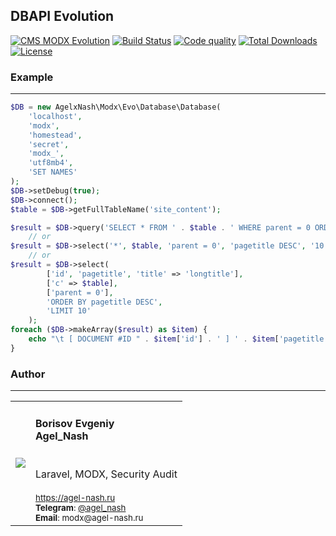 ## DBAPI Evolution
[![CMS MODX Evolution](https://img.shields.io/badge/CMS-MODX%20Evolution-brightgreen.svg)](https://github.com/modxcms/evolution) [![Build Status](https://img.shields.io/travis/AgelxNash/modx-evo-database/master.svg?maxAge=2592000)](https://travis-ci.org/AgelxNash/modx-evo-database) [![Code quality](https://img.shields.io/scrutinizer/g/AgelxNash/modx-evo-database.svg?maxAge=2592000)](https://scrutinizer-ci.com/g/AgelxNash/modx-evo-database/) 
[![Total Downloads](https://poser.pugx.org/agelxnash/modx-evo-database/d/total.png)](https://packagist.org/packages/agelxnash/modx-evo-database) [![License](https://img.shields.io/github/license/AgelxNash/modx-evo-database.svg?maxAge=2592000)](https://github.com/AgelxNash/modx-evo-database/blob/master/LICENSE)

### Example
---------
```php
$DB = new AgelxNash\Modx\Evo\Database\Database(
    'localhost',
    'modx',
    'homestead',
    'secret',
    'modx_',
    'utf8mb4',
    'SET NAMES'
);
$DB->setDebug(true);
$DB->connect();
$table = $DB->getFullTableName('site_content');

$result = $DB->query('SELECT * FROM ' . $table . ' WHERE parent = 0 ORDER BY pagetitle DESC LIMIT 10');
    // or
$result = $DB->select('*', $table, 'parent = 0', 'pagetitle DESC', '10');
    // or
$result = $DB->select(
        ['id', 'pagetitle', 'title' => 'longtitle'],
        ['c' => $table],
        ['parent = 0'],
        'ORDER BY pagetitle DESC',
        'LIMIT 10'
    );
foreach ($DB->makeArray($result) as $item) {
    echo "\t [ DOCUMENT #ID " . $item['id'] . ' ] ' . $item['pagetitle'] . PHP_EOL;
}
```

### Author
---------
<table>
  <tr>
    <td valign="center" align="center"><img src="http://www.gravatar.com/avatar/bf12d44182c98288015f65c9861903aa?s=180"></td>
	<td valign="top">
		<h4>Borisov Evgeniy
		<br />
		Agel_Nash</h4>
		<br />
	    Laravel, MODX, Security Audit
		<br />
		<br />
        <small>
            <a href="https://agel-nash.ru">https://agel-nash.ru</a>
		    <br />
		    <strong>Telegram</strong>: <a href="https://t.me/Agel_Nash">@agel_nash</a>
		    <br />
		    <strong>Email</strong>: modx@agel-nash.ru
		</small>
	</td>
  </tr>
</table>

